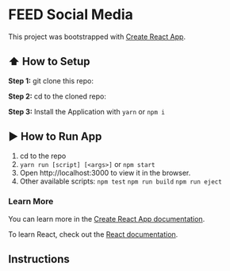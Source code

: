 # FEED Social Media

This project was bootstrapped with [Create React App](https://github.com/facebook/create-react-app).

## :arrow_up: How to Setup

**Step 1:** git clone this repo:

**Step 2:** cd to the cloned repo:

**Step 3:** Install the Application with `yarn` or `npm i`

## :arrow_forward: How to Run App

1. cd to the repo
2. `yarn run [script] [<args>]` or `npm start`
3. Open http://localhost:3000 to view it in the browser.
4. Other available scripts: `npm test` `npm run build` `npm run eject`

### Learn More
You can learn more in the [Create React App documentation](https://facebook.github.io/create-react-app/docs/getting-started).

To learn React, check out the [React documentation](https://reactjs.org/).

## Instructions






